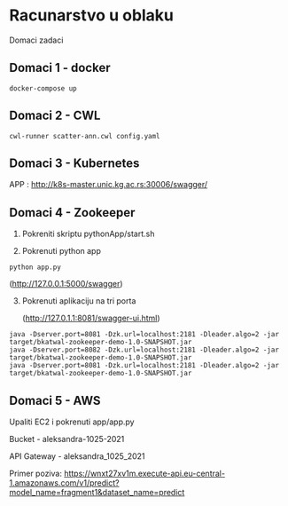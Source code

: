 # Racunarstvo u oblaku 
Domaci zadaci

## Domaci 1 - docker
```
docker-compose up
```

## Domaci 2 - CWL
```
cwl-runner scatter-ann.cwl config.yaml
```

## Domaci 3 - Kubernetes
APP : http://k8s-master.unic.kg.ac.rs:30006/swagger/

## Domaci 4 - Zookeeper
1. Pokreniti skriptu pythonApp/start.sh

2. Pokrenuti python app
```
python app.py
```
   (http://127.0.0.1:5000/swagger)

3. Pokrenuti aplikaciju na tri porta

   (http://127.0.1.1:8081/swagger-ui.html)
```
java -Dserver.port=8081 -Dzk.url=localhost:2181 -Dleader.algo=2 -jar target/bkatwal-zookeeper-demo-1.0-SNAPSHOT.jar
java -Dserver.port=8082 -Dzk.url=localhost:2181 -Dleader.algo=2 -jar target/bkatwal-zookeeper-demo-1.0-SNAPSHOT.jar
java -Dserver.port=8081 -Dzk.url=localhost:2181 -Dleader.algo=2 -jar target/bkatwal-zookeeper-demo-1.0-SNAPSHOT.jar
```

## Domaci 5 - AWS 
Upaliti EC2 i pokrenuti app/app.py

Bucket - aleksandra-1025-2021

API Gateway - aleksandra_1025_2021

Primer poziva: https://wnxt27xv1m.execute-api.eu-central-1.amazonaws.com/v1/predict?model_name=fragment1&dataset_name=predict



